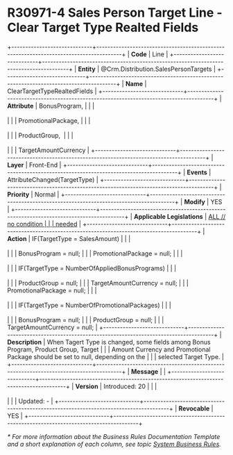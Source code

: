 ﻿---
erp.type: front-end-business-rule
erp.entity: Crm.Distribution.SalesPersonTargets
---

# R30971-4 Sales Person Target Line - Clear Target Type Realted Fields
+-----------------------------+---------------------------------------------------------------------------------------+
| **Code**                    | Line                                                                                  |
+-----------------------------+---------------------------------------------------------------------------------------+
| **Entity**                  | @Crm.Distribution.SalesPersonTargets                                                  |
+-----------------------------+---------------------------------------------------------------------------------------+
| **Name**                    | ClearTargetTypeRealtedFields                                                          |
+-----------------------------+---------------------------------------------------------------------------------------+
| **Attribute**               | BonusProgram,                                                                         |
|                             | <br/><br/>                                                                            |
|                             | PromotionalPackage,                                                                   |
|                             | <br/><br/>                                                                            |
|                             | ProductGroup,                                                                         |
|                             | <br/><br/>                                                                            |
|                             | TargetAmountCurrency                                                                  |
+-----------------------------+---------------------------------------------------------------------------------------+
| **Layer**                   | Front-End                                                                             |
+-----------------------------+---------------------------------------------------------------------------------------+
| **Events**                  | AttributeChanged(TargetType)                                                          |
+-----------------------------+---------------------------------------------------------------------------------------+
| **Priority**                | Normal                                                                                |
+-----------------------------+---------------------------------------------------------------------------------------+
| **Modify**                  | YES                                                                                   |
+-----------------------------+---------------------------------------------------------------------------------------+
| **Applicable Legislations** | [ALL // no condition                                                                  |
|                             | needed](xref:applicable-legislations)                                                 |
+-----------------------------+---------------------------------------------------------------------------------------+
| **Action**                  | IF(TargetType = SalesAmount)                                                          |
|                             | <br/><br/>                                                                            |
|                             | BonusProgram = null;                                                                  |
|                             | PromotionalPackage = null;                                                            |
|                             | <br/><br/>                                                                            |
|                             | IF(TargetType = NumberOfAppliedBonusPrograms)                                         |
|                             | <br/><br/>                                                                            |
|                             | ProductGroup = null;                                                                  |
|                             | TargetAmountCurrency = null;                                                          |
|                             | PromotionalPackage = null;                                                            |
|                             | <br/><br/>                                                                            |
|                             | IF(TargetType = NumberOfPromotionalPackages)                                          |
|                             | <br/><br/>                                                                            |
|                             | BonusProgram = null;                                                                  |
|                             | ProductGroup = null;                                                                  |
|                             | TargetAmountCurrency = null;                                                          |
+-----------------------------+---------------------------------------------------------------------------------------+
| **Description**             | When Tagert Type is changed, some fields among Bonus Program, Product Group, Target   |
|                             | Amount Currency and Promotional Package should be set to null, depending on the       |
|                             | selected Target Type.                                                                 |
+-----------------------------+---------------------------------------------------------------------------------------+
| **Message**                 |                                                                                       |
+-----------------------------+---------------------------------------------------------------------------------------+
| **Version**                 | Introduced: 20                                                                        |
|                             | <br/><br/>                                                                            |
|                             | Updated: -                                                                            |
+-----------------------------+---------------------------------------------------------------------------------------+
| **Revocable**               | YES                                                                                   |
+-----------------------------+---------------------------------------------------------------------------------------+

*\* For more information about the Business Rules Documentation Template and a short explanation of each column, see
topic [System Business Rules](../templates/template-description-system-business-rules.md).*
